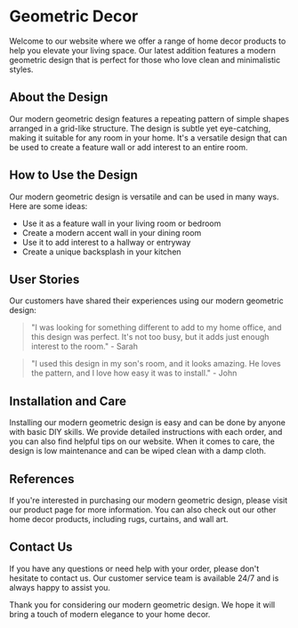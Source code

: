 <!--font:IBM Plex Sans-->

# Geometric Decor

Welcome to our website where we offer a range of home decor products to help you elevate your living space. Our latest addition features a modern geometric design that is perfect for those who love clean and minimalistic styles.

## About the Design

Our modern geometric design features a repeating pattern of simple shapes arranged in a grid-like structure. The design is subtle yet eye-catching, making it suitable for any room in your home. It's a versatile design that can be used to create a feature wall or add interest to an entire room.

## How to Use the Design

Our modern geometric design is versatile and can be used in many ways. Here are some ideas:

- Use it as a feature wall in your living room or bedroom
- Create a modern accent wall in your dining room
- Use it to add interest to a hallway or entryway
- Create a unique backsplash in your kitchen

## User Stories

Our customers have shared their experiences using our modern geometric design:

> "I was looking for something different to add to my home office, and this design was perfect. It's not too busy, but it adds just enough interest to the room." - Sarah

> "I used this design in my son's room, and it looks amazing. He loves the pattern, and I love how easy it was to install." - John

## Installation and Care

Installing our modern geometric design is easy and can be done by anyone with basic DIY skills. We provide detailed instructions with each order, and you can also find helpful tips on our website. When it comes to care, the design is low maintenance and can be wiped clean with a damp cloth.

## References

If you're interested in purchasing our modern geometric design, please visit our product page for more information. You can also check out our other home decor products, including rugs, curtains, and wall art.

## Contact Us

If you have any questions or need help with your order, please don't hesitate to contact us. Our customer service team is available 24/7 and is always happy to assist you.

Thank you for considering our modern geometric design. We hope it will bring a touch of modern elegance to your home decor.

<!--

Write me content for website with wallpaper which alt text is:

"A wallpaper with a repeating pattern of simple geometric shapes, arranged in a grid-like structure."

The name/title of the page should not be 1:1 copy of the alt text but rather a real content of the website which is using this wallpaper.

- Use markdown format 
- Start with heading
- Heading should be short and concise
- The content should look like a real website 
- The website should not be about the wallpaper, wallpaper is just a related background
- Heading should be contain work "wallpaper" or "background"
- Include real sections like references, contact, user stories, etc. use things relevant to the page purpose.
- Feel free to use structure like headings, bullets, numbering, blockquotes, paragraphs, horizontal lines, etc.
- You can use formatting like bold or _italic_
- You can include UTF-8 emojis
- Links should be only #hash anchors (and you can refer to the document itself)
- Do not include images


---


# Geometric Shapes Wallpaper: Elevate Your Home Decor

Welcome to our website where we offer a range of home decor products to elevate your living space. Our latest addition is the Geometric Shapes Wallpaper, which is perfect for those who love clean and minimalistic designs.

## About the Wallpaper

The wallpaper features a repeating pattern of simple geometric shapes, arranged in a grid-like structure. The design is subtle yet eye-catching, making it suitable for any room in your home. The wallpaper is made from high-quality materials, ensuring that it will last for years to come.

## How to Use the Wallpaper

The Geometric Shapes Wallpaper is versatile and can be used in many ways. Here are some ideas:

- Use it as a feature wall in your living room or bedroom
- Create a modern accent wall in your dining room
- Use it to add interest to a hallway or entryway
- Create a unique backsplash in your kitchen

## User Stories

Our customers have shared their experiences using the Geometric Shapes Wallpaper:

> "I was looking for something different to add to my home office, and this wallpaper was perfect. It's not too busy, but it adds just enough interest to the room." - Sarah

> "I used this wallpaper in my son's room, and it looks amazing. He loves the pattern, and I love how easy it was to install." - John

## Installation and Care

Installing the wallpaper is easy and can be done by anyone with basic DIY skills. We provide detailed instructions with each order, and you can also find helpful tips on our website. When it comes to care, the wallpaper is low maintenance and can be wiped clean with a damp cloth.

## References

If you're interested in purchasing the Geometric Shapes Wallpaper, please visit our product page for more information. You can also check out our other home decor products, including rugs, curtains, and wall art.

## Contact Us

If you have any questions or need help with your order, please don't hesitate to contact us. Our customer service team is available 24/7 and is always happy to assist you.

Thank you for considering our Geometric Shapes Wallpaper. We hope it will bring a touch of modern elegance to your home.


---


Heading should not include word "wallpaper". The website should not be about the wallpaper itself, wallpaper is just a related background, rewrite whole content.


---


# Elevate Your Home Decor with Modern Geometric Design

Welcome to our website where we offer a range of home decor products to help you elevate your living space. Our latest addition features a modern geometric design that is perfect for those who love clean and minimalistic styles.

## About the Design

Our modern geometric design features a repeating pattern of simple shapes arranged in a grid-like structure. The design is subtle yet eye-catching, making it suitable for any room in your home. It's a versatile design that can be used to create a feature wall or add interest to an entire room.

## How to Use the Design

Our modern geometric design is versatile and can be used in many ways. Here are some ideas:

- Use it as a feature wall in your living room or bedroom
- Create a modern accent wall in your dining room
- Use it to add interest to a hallway or entryway
- Create a unique backsplash in your kitchen

## User Stories

Our customers have shared their experiences using our modern geometric design:

> "I was looking for something different to add to my home office, and this design was perfect. It's not too busy, but it adds just enough interest to the room." - Sarah

> "I used this design in my son's room, and it looks amazing. He loves the pattern, and I love how easy it was to install." - John

## Installation and Care

Installing our modern geometric design is easy and can be done by anyone with basic DIY skills. We provide detailed instructions with each order, and you can also find helpful tips on our website. When it comes to care, the design is low maintenance and can be wiped clean with a damp cloth.

## References

If you're interested in purchasing our modern geometric design, please visit our product page for more information. You can also check out our other home decor products, including rugs, curtains, and wall art.

## Contact Us

If you have any questions or need help with your order, please don't hesitate to contact us. Our customer service team is available 24/7 and is always happy to assist you.

Thank you for considering our modern geometric design. We hope it will bring a touch of modern elegance to your home decor.

-->
